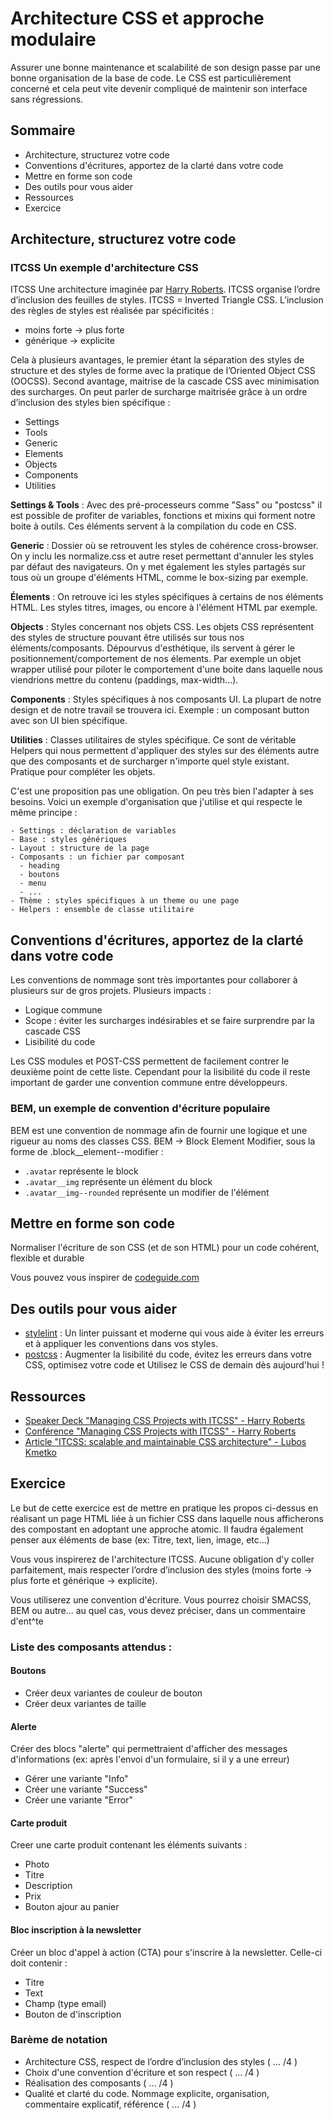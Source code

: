 # Architecture CSS et approche modulaire

Assurer une bonne maintenance et scalabilité de son design passe par une bonne organisation de la base de code. Le CSS est particulièrement concerné et cela peut vite devenir compliqué de maintenir son interface sans régressions.

## Sommaire
  - Architecture, structurez votre code
  - Conventions d'écritures, apportez de la clarté dans votre code
  - Mettre en forme son code
  - Des outils pour vous aider
  - Ressources
  - Exercice

## Architecture, structurez votre code

### ITCSS Un exemple d'architecture CSS

ITCSS Une architecture imaginée par [Harry Roberts](https://csswizardry.com/). ITCSS organise l’ordre d’inclusion des feuilles de styles. ITCSS = Inverted Triangle CSS. L’inclusion des règles de styles est réalisée par spécificités :

  - moins forte -> plus forte
  - générique -> explicite

Cela à plusieurs avantages, le premier étant la séparation des styles de structure et des styles de forme avec la pratique de l’Oriented Object CSS (OOCSS). Second avantage, maitrise de la cascade CSS avec minimisation des surcharges. On peut parler de surcharge maitrisée grâce à un ordre d’inclusion des styles bien spécifique :

  - Settings
  - Tools
  - Generic
  - Elements
  - Objects
  - Components
  - Utilities

**Settings & Tools** :
Avec des pré-processeurs comme "Sass" ou "postcss" il est possible de profiter de variables, fonctions et mixins qui forment notre boite à outils. Ces éléments servent à la compilation du code en CSS.

**Generic** :
Dossier où se retrouvent les styles de cohérence cross-browser. On y inclu les normalize.css et autre reset permettant d'annuler les styles par défaut des navigateurs. On y met également les styles partagés sur tous où un groupe d'éléments HTML, comme le box-sizing par exemple.

**Élements** :
On retrouve ici les styles spécifiques à certains de nos éléments HTML. Les styles titres, images, ou encore à l'élément HTML par exemple.

**Objects** :
Styles concernant nos objets CSS. Les objets CSS représentent des styles de structure pouvant être utilisés sur tous nos éléments/composants. Dépourvus d'esthétique, ils servent à gérer le positionnement/comportement de nos élements. Par exemple un objet wrapper utilisé pour piloter le comportement d'une boite dans laquelle nous viendrions mettre du contenu (paddings, max-width…).

**Components** :
Styles spécifiques à nos composants UI. La plupart de notre design et de notre travail se trouvera ici. Exemple : un composant button avec son UI bien spécifique.

**Utilities** :
Classes utilitaires de styles spécifique. Ce sont de véritable Helpers qui nous permettent d'appliquer des styles sur des éléments autre que des composants et de surcharger n'importe quel style existant. Pratique pour compléter les objets.

C'est une proposition pas une obligation. On peu très bien l'adapter à ses besoins. Voici un exemple d'organisation que j'utilise et qui respecte le même principe :

```
- Settings : déclaration de variables
- Base : styles génériques
- Layout : structure de la page
- Composants : un fichier par composant
  - heading
  - boutons
  - menu
  - ...
- Thème : styles spécifiques à un theme ou une page
- Helpers : ensemble de classe utilitaire
```

## Conventions d'écritures, apportez de la clarté dans votre code

Les conventions de nommage sont très importantes pour collaborer à plusieurs sur de gros projets. Plusieurs impacts :

  - Logique commune
  - Scope : éviter les surcharges indésirables et se faire surprendre par la cascade CSS
  - Lisibilité du code

Les CSS modules et POST-CSS permettent de facilement contrer le deuxième point de cette liste. Cependant pour la lisibilité du code il reste important de garder une convention commune entre développeurs.

### BEM, un exemple de convention d'écriture populaire

BEM est une convention de nommage afin de fournir une logique et une rigueur au noms des classes CSS. BEM -> Block Element Modifier, sous la forme de .block__element--modifier :

  - `.avatar` représente le block
  - `.avatar__img` représente un élément du block
  - `.avatar__img--rounded` représente un modifier de l'élément


## Mettre en forme son code

Normaliser l'écriture de son CSS (et de son HTML) pour un code cohérent, flexible et durable

Vous pouvez vous inspirer de [codeguide.com](https://codeguide.co/)

## Des outils pour vous aider

  - [stylelint](https://stylelint.io) : Un linter puissant et moderne qui vous aide à éviter les erreurs et à appliquer les conventions dans vos styles.
  - [postcss](https://postcss.org) : Augmenter la lisibilité du code, évitez les erreurs dans votre CSS, optimisez votre code et Utilisez le CSS de demain dès aujourd'hui !

## Ressources

  - [Speaker Deck "Managing CSS Projects with ITCSS" - Harry Roberts](https://speakerdeck.com/dafed/managing-css-projects-with-itcss)
  - [Conférence "Managing CSS Projects with ITCSS" - Harry Roberts](https://www.youtube.com/watch?v=1OKZOV-iLj4&t)
  - [Article "ITCSS: scalable and maintainable CSS architecture" - Lubos Kmetko](https://www.xfive.co/blog/itcss-scalable-maintainable-css-architecture/)

## Exercice

Le but de cette exercice est de mettre en pratique les propos ci-dessus en réalisant un page HTML liée à un fichier CSS dans laquelle nous afficherons des compostant en adoptant une approche atomic. Il faudra également penser aux éléments de base (ex: Titre, text, lien, image, etc...)

Vous vous inspirerez de l'architecture ITCSS. Aucune obligation d'y coller parfaitement, mais respecter l’ordre d’inclusion des styles (moins forte -> plus forte et générique -> explicite).

Vous utiliserez une convention d'écriture. Vous pourrez choisir SMACSS, BEM ou autre... au quel cas, vous devez préciser, dans un commentaire d'ent^te

### Liste des composants attendus :

#### Boutons

  - Créer deux variantes de couleur de bouton
  - Créer deux variantes de taille

#### Alerte

Créer des blocs "alerte" qui permettraient d'afficher des messages d'informations (ex: après l'envoi d'un formulaire, si il y a une erreur)

  - Gérer une variante "Info"
  - Créer une variante "Success"
  - Créer une variante "Error"

#### Carte produit

Creer une carte produit contenant les éléments suivants :

  - Photo
  - Titre
  - Description
  - Prix
  - Bouton ajour au panier

#### Bloc inscription à la newsletter

Créer un bloc d'appel à action (CTA) pour s'inscrire à la newsletter. Celle-ci doit contenir :

  - Titre
  - Text
  - Champ (type email)
  - Bouton de d'inscription

### Barème de notation

 - Architecture CSS, respect de l’ordre d’inclusion des styles ( ... /4 )
 - Choix d'une convention d'écriture et son respect ( ... /4 )
 - Réalisation des composants ( ... /4 )
 - Qualité et clarté du code. Nommage explicite, organisation, commentaire explicatif, référence ( ... /4 )
